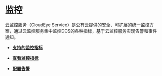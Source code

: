 # 监控<a name="ZH-CN_TOPIC_0148195293"></a>

云监控服务（CloudEye Service）是公有云提供的安全、可扩展的统一监控方案，通过云监控服务集中监控DCS的各种指标，基于云监控服务实现告警和事件通知。

-   **[支持的监控指标](支持的监控指标.md)**  

-   **[查看监控指标](查看监控指标.md)**  

-   **[配置告警](配置告警.md)**  



